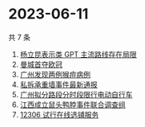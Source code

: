 # 2023-06-11

共 7 条

<!-- BEGIN ZHIHUSEARCH -->
<!-- 最后更新时间 Sun Jun 11 2023 20:20:55 GMT+0800 (China Standard Time) -->
1. [杨立昆表示类 GPT 主流路线存在局限](https://www.zhihu.com/search?q=杨立昆表示类%20GPT%20主流路线存在局限)
1. [曼城首夺欧冠](https://www.zhihu.com/search?q=曼城首夺欧冠)
1. [广州发现两例猴痘病例](https://www.zhihu.com/search?q=广州发现两例猴痘病例)
1. [私拆承重墙事件最新通报](https://www.zhihu.com/search?q=私拆承重墙事件最新通报)
1. [广州拟分路段分时段限行电动自行车](https://www.zhihu.com/search?q=广州拟分路段分时段限行电动自行车)
1. [江西成立鼠头鸭脖事件联合调查组](https://www.zhihu.com/search?q=江西成立鼠头鸭脖事件联合调查组)
1. [12306 试行在线选铺服务](https://www.zhihu.com/search?q=12306%20试行在线选铺服务)
<!-- END ZHIHUSEARCH -->
